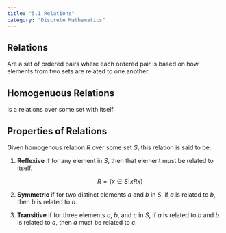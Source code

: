 ```yaml
---
title: "5.1 Relations"
category: "Discrete Mathematics"
---
```


## Relations
Are a set of ordered pairs where each ordered pair is 
based on how elements from two sets are related to one 
another.

## Homogenuous Relations
Is a relations over some set with itself.

## Properties of Relations
Given homogenous relation *R* over some set *S*, this relation 
is said to be:

1. **Reflexive** if for any element in *S*, then that element 
   must be related to itself.

   $$R = \{x \in S | x R x\}$$

2. **Symmetric** if for two distinct elements *a* and *b* in *S*, 
   if *a* is related to *b*, then *b* is related to *a*.

3. **Transitive** if for three elements *a*, *b*, and *c* in *S*,
   if *a* is related to *b* and *b* is related to *a*, then *a* 
   must be related to *c*.
